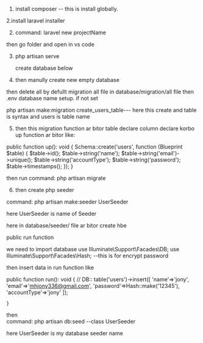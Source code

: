 1. install composer -- this is install globally.

2.install laravel installer

2. command: laravel new projectName

then go folder and open in vs code


3. php artisan serve 




    create database below



4. then manully create new empty database

then delete all by defullt migration all file in database/migration/all file
then .env database name setup. if not set

 php artisan make:migration create_users_table--- here this create and table is syntax and users is table name




 5. then this migration function ar bitor table declare column declare korbo
up function ar bitor like:

 public function up(): void
    {
        Schema::create('users', function (Blueprint $table) {
            $table->id();
            $table->string('name');
            $table->string('email')->unique();
            $table->string('accountType');
            $table->string('password');
            $table->timestamps();
        });
    }


then run command: php artisan migrate

6. then create php seeder 


command: php artisan make:seeder  UserSeeder

here UserSeeder is name of Seeder

here in database/seeder/ file ar bitor create hbe

public run function

we need to import database 
use Illuminate\Support\Facades\DB;
use Illuminate\Support\Facades\Hash;  --this is for encrypt password


then insert data in run function like

  public function run(): void
    {
        //
        DB:: table('users')->insert([
            'name'=>'jony',
            'email'=>'mhjony336@gmail.com',
            'password'=>Hash::make('12345'),
            'accountType'=>'jony'
        ]);


    }


then   
command: php artisan db:seed --class UserSeeder   

here UserSeeder is my database seeder name
